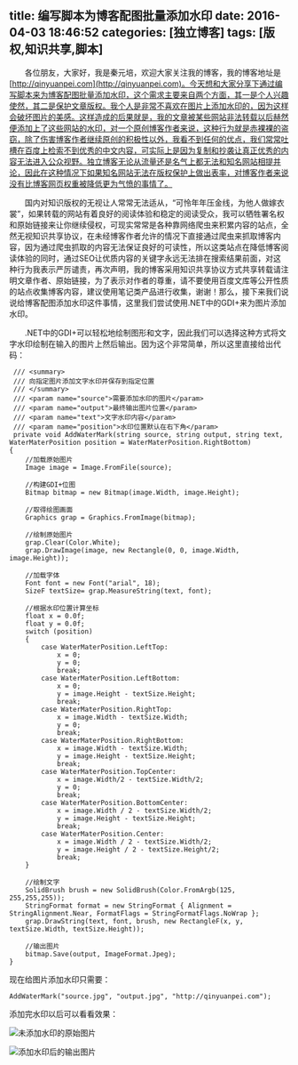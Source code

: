 title: 编写脚本为博客配图批量添加水印
date: 2016-04-03 18:46:52
categories: [独立博客]
tags: [版权,知识共享,脚本]
---

&emsp;&emsp;各位朋友，大家好，我是秦元培，欢迎大家关注我的博客，我的博客地址是[http://qinyuanpei.com](http://qinyuanpei.com)。今天想和大家分享下通过编写脚本来为博客配图批量添加水印，这个需求主要来自两个方面，其一是个人兴趣使然，其二是保护文章版权。我个人是非常不喜欢在图片上添加水印的，因为这样会破坏图片的美感。这样造成的后果就是，我的文章被某些网站非法转载以后赫然便添加上了这些网站的水印，对一个原创博客作者来说，这种行为就是赤裸裸的盗窃，除了伤害博客作者继续原创的积极性以外，我看不到任何的优点，我们常常吐槽在百度上检索不到优秀的中文内容，可实际上是因为复制和抄袭让真正优秀的内容无法进入公众视野。独立博客无论从流量还是名气上都无法和知名网站相提并论，因此在这种情况下如果知名网站无法在版权保护上做出表率，对博客作者来说没有比博客网页权重被降低更为气愤的事情了。

<!--more-->

&emsp;&emsp;国内对知识版权的无视让人常常无法适从，“可怜年年压金线，为他人做嫁衣裳”，如果转载的网站有着良好的阅读体验和稳定的阅读受众，我可以牺牲署名权和原始链接来让你继续侵权，可现实常常是各种靠网络爬虫来积累内容的站点，全然无视知识共享协议，在未经博客作者允许的情况下直接通过爬虫来抓取博客内容，因为通过爬虫抓取的内容无法保证良好的可读性，所以这类站点在降低博客阅读体验的同时，通过SEO让优质内容的关键字永远无法排在搜索结果前面，对这种行为我表示严厉谴责，再次声明，我的博客采用知识共享协议方式共享转载请注明文章作者、原始链接，为了表示对作者的尊重，请不要使用百度文库等公开性质的站点收集博客内容，建议使用笔记类产品进行收集，谢谢！那么，接下来我们说说给博客配图添加水印这件事情，这里我们尝试使用.NET中的GDI+来为图片添加水印。

<!--more-->


&emsp;&emsp;.NET中的GDI+可以轻松地绘制图形和文字，因此我们可以选择这种方式将文字水印绘制在输入的图片上然后输出。因为这个非常简单，所以这里直接给出代码：
```
 /// <summary>
 /// 向指定图片添加文字水印并保存到指定位置
 /// </summary>
 /// <param name="source">需要添加水印的图片</param>
 /// <param name="output">最终输出图片位置</param>
 /// <param name="text">文字水印内容</param>
 /// <param name="position">水印位置默认在右下角</param>
 private void AddWaterMark(string source, string output, string text, WaterMaterPosition position = WaterMaterPosition.RightBottom)
{
    //加载原始图片
    Image image = Image.FromFile(source);

    //构建GDI+位图
    Bitmap bitmap = new Bitmap(image.Width, image.Height);

    //取得绘图画面
    Graphics grap = Graphics.FromImage(bitmap);

    //绘制原始图片
    grap.Clear(Color.White);
    grap.DrawImage(image, new Rectangle(0, 0, image.Width, image.Height));

    //加载字体
    Font font = new Font("arial", 18);
    SizeF textSize= grap.MeasureString(text, font);

    //根据水印位置计算坐标
    float x = 0.0f;
    float y = 0.0f;
    switch (position)
    {
        case WaterMaterPosition.LeftTop:
            x = 0;
            y = 0;
            break;
        case WaterMaterPosition.LeftBottom:
            x = 0;
            y = image.Height - textSize.Height;
            break;
        case WaterMaterPosition.RightTop:
            x = image.Width - textSize.Width;
            y = 0;
            break;
        case WaterMaterPosition.RightBottom:
            x = image.Width - textSize.Width;
            y = image.Height - textSize.Height;
            break;
        case WaterMaterPosition.TopCenter:
            x = image.Width/2 - textSize.Width/2;
            y = 0;
            break;
        case WaterMaterPosition.BottomCenter:
            x = image.Width / 2 - textSize.Width/2;
            y = image.Height - textSize.Height;
            break;
        case WaterMaterPosition.Center:
            x = image.Width / 2 - textSize.Width/2;
            y = image.Height / 2 - textSize.Height/2;
            break;
    }

    //绘制文字
    SolidBrush brush = new SolidBrush(Color.FromArgb(125, 255,255,255));
    StringFormat format = new StringFormat { Alignment = StringAlignment.Near, FormatFlags = StringFormatFlags.NoWrap };
    grap.DrawString(text, font, brush, new RectangleF(x, y, textSize.Width, textSize.Height));

    //输出图片
    bitmap.Save(output, ImageFormat.Jpeg);
}
```
现在给图片添加水印只需要：
```
AddWaterMark("source.jpg", "output.jpg", "http://qinyuanpei.com");
```
添加完水印以后可以看看效果：

![未添加水印的原始图片]()

![添加水印后的输出图片]()

